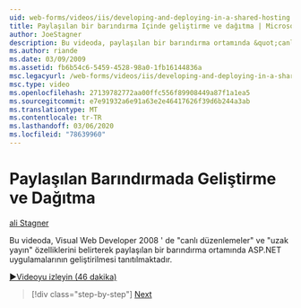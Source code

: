```yaml
---
uid: web-forms/videos/iis/developing-and-deploying-in-a-shared-hosting
title: Paylaşılan bir barındırma Içinde geliştirme ve dağıtma | Microsoft Docs
author: JoeStagner
description: Bu videoda, paylaşılan bir barındırma ortamında &quot;canlı&quot; düzenleyerek, uzak yayını &quot;&...
ms.author: riande
ms.date: 03/09/2009
ms.assetid: fb6b54c6-5459-4528-98a0-1fb16144836a
msc.legacyurl: /web-forms/videos/iis/developing-and-deploying-in-a-shared-hosting
msc.type: video
ms.openlocfilehash: 27139782772aa00ffc556f89908449a87f1a1ea5
ms.sourcegitcommit: e7e91932a6e91a63e2e46417626f39d6b244a3ab
ms.translationtype: MT
ms.contentlocale: tr-TR
ms.lasthandoff: 03/06/2020
ms.locfileid: "78639960"
---
```

# <a name="developing-and-deploying-in-a-shared-hosting"></a>Paylaşılan Barındırmada Geliştirme ve Dağıtma

[ali Stagner](https://github.com/JoeStagner)

Bu videoda, Visual Web Developer 2008 ' de "canlı düzenlemeler" ve "uzak yayın" özelliklerini belirterek paylaşılan bir barındırma ortamında ASP.NET uygulamalarının geliştirilmesi tanıtılmaktadır.

[&#9654;Videoyu izleyin (46 dakika)](https://channel9.msdn.com/Blogs/ASP-NET-Site-Videos/developing-and-deploying-in-a-shared-hosting)

> [!div class="step-by-step"]
> [Next](working-with-iis7-deligated-admin.md)
